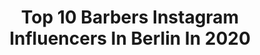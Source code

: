---
title: Top 10 Barbers Instagram Influencers In Berlin In 2020
description: >-
  Find top barbers Instagram influencers in Berlin in 2020. Most popular hashtags: #berlin #barber #frankfurt #hamburg.
platform: Instagram
profiles:
  - username: "mr.another_one"
    fullname: >-
      Patrick
    location: "Germany"
    followers: 26940
    engagement: 398
    commentsToLikes: 0.294201
    avatar: "https://scontent-amt2-1.cdninstagram.com/v/t51.2885-19/s320x320/65913340_2899436073463282_7903922778892402688_n.jpg?_nc_ht=scontent-amt2-1.cdninstagram.com&_nc_ohc=imiknbAfOmwAX8-Aqw9&oh=ad8a8b5e021c18d113216f2c05f4e27d&oe=5EBA89B9"
    verified: false
    hashtags: "#fashionblogger, #hamburg, #puma, #mysecretmoment"
  - username: "elpatron"
    fullname: >-
      🄴🄻 🄿🄰🅃🅁🄾🄽 ♕
    location: "Germany"
    followers: 3275
    engagement: 1717
    commentsToLikes: 0.172811
    avatar: "https://scontent-lga3-1.cdninstagram.com/v/t51.2885-19/s320x320/91185657_2844853332278279_2791637981151100928_n.jpg?_nc_ht=scontent-lga3-1.cdninstagram.com&_nc_ohc=JoXUoKrH8iwAX_BTddx&oh=da49fba083571bf55e48c3255c7745e5&oe=5EB98252"
    verified: false
    hashtags: "#lamborghini, #frankfurt, #bonezmc, #cheese"
  - username: "freshprince.thebarber"
    fullname: >-
      👑 𝐅𝐑𝐄𝐒𝐇 𝐏𝐑𝐈𝐍𝐂𝐄 𝐓𝐇𝐄 𝐁𝐀𝐑𝐁𝐄𝐑💈
    location: "Germany"
    followers: 16531
    engagement: 356
    commentsToLikes: 0.018294
    avatar: "https://scontent-amt2-1.cdninstagram.com/v/t51.2885-19/s320x320/54217472_2215981238664460_4090150811143766016_n.jpg?_nc_ht=scontent-amt2-1.cdninstagram.com&_nc_ohc=39qnr_BDSYUAX9iO2Bl&oh=a3d9351c3e338994b2c82a35a1a23123&oe=5EB761BF"
    verified: false
    hashtags: "#beardedmen, #barbershop, #beardcrew, #uefachampionsleague"
  - username: "patrickdossantosaveiro"
    fullname: >-
      PATRICK
    location: "Germany"
    followers: 222981
    engagement: 133
    commentsToLikes: 0.115206
    avatar: "https://scontent-lhr8-1.cdninstagram.com/v/t51.2885-19/s320x320/85174101_642670286536163_1903332954998833152_n.jpg?_nc_ht=scontent-lhr8-1.cdninstagram.com&_nc_ohc=Zlc5K41_Jm4AX_PkXQj&oh=69211262bff23c8be4bdaa09136db334&oe=5EBCE499"
    verified: false
    hashtags: "#suitcase, #munich, #streetstyle, #barber"
  - username: "arwinsaeedi"
    fullname: >-
      Mishima
    location: "Germany"
    followers: 3227
    engagement: 2051
    commentsToLikes: 0.024724
    avatar: "https://scontent-bos3-1.cdninstagram.com/v/t51.2885-19/s320x320/65132630_700182743739209_3809066092341493760_n.jpg?_nc_ht=scontent-bos3-1.cdninstagram.com&_nc_ohc=WUNKKKHwSWUAX_ILqbx&oh=de91897f4edcfe4d37db751200ecc835&oe=5EB06B9C"
    verified: false
    hashtags: "#closed, #irani, #whoknows, #bighair"
  - username: "patrick_beinlich"
    fullname: >-
      ᴾᴬᵀᴿᴵᶜᴷ ᴮᴱᴵᴺᴸᴵᶜᴴ †
    location: "Germany"
    followers: 85874
    engagement: 361
    commentsToLikes: 0.020287
    avatar: "https://scontent-lhr8-1.cdninstagram.com/v/t51.2885-19/s320x320/89392618_2492568297649283_1950802342303498240_n.jpg?_nc_ht=scontent-lhr8-1.cdninstagram.com&_nc_ohc=-UJteNqmf8oAX_eA1nk&oh=70afe78f2fe5387df4223b0249c4c25c&oe=5EB95294"
    verified: true
    hashtags: "#love, #video, #girlfriend, #kemejapria"
  - username: "owomuck"
    fullname: >-
      Patrick Owomoyela
    location: "Germany"
    followers: 65851
    engagement: 284
    commentsToLikes: 0.004626
    avatar: "https://scontent-bos3-1.cdninstagram.com/v/t51.2885-19/s150x150/11256985_704024189733056_1569664820_a.jpg?_nc_ht=scontent-bos3-1.cdninstagram.com&_nc_ohc=GODYZXT2NQ8AX9T6EKS&oh=c5942cf5dc29c17255af6d7984e8979f&oe=5EB8785A"
    verified: true
    hashtags: "#chill, #4blocks, #solution, #fearofgreta"
  - username: "nurii_b"
    fullname: >-
      𝖓𝖚𝖗𝖎•𝕭
    location: "Germany"
    followers: 42704
    engagement: 563
    commentsToLikes: 0.014898
    avatar: "https://scontent-ams4-1.cdninstagram.com/v/t51.2885-19/s320x320/88198404_131798208217544_985841341147643904_n.jpg?_nc_ht=scontent-ams4-1.cdninstagram.com&_nc_ohc=jK_SRgBRm3gAX84U6__&oh=f10f7a3dc349dd849fa5b3f9a83f98c6&oe=5EB1112B"
    verified: false
    hashtags: "#corona, #hairstylist, #tanzen, #stuttgart"
  - username: "christophoberheide"
    fullname: >-
      Christoph Oberheide
    location: "Germany"
    followers: 157631
    engagement: 781
    commentsToLikes: 0.019123
    avatar: "https://scontent-lhr8-1.cdninstagram.com/v/t51.2885-19/s320x320/60724649_1420411488101614_5857907823454715904_n.jpg?_nc_ht=scontent-lhr8-1.cdninstagram.com&_nc_ohc=dZQTDKEHmLQAX81MFjT&oh=52ca987f3b69f75f5af056caa22ed015&oe=5EBC9E27"
    verified: true
    hashtags: "#race, #mensfashion, #bigstep, #tophaird"
  - username: "face.drawn"
    fullname: >-
      Zakaria✏️
    location: "Germany"
    followers: 7442
    engagement: 663
    commentsToLikes: 0.026019
    avatar: "https://scontent-ams4-1.cdninstagram.com/v/t51.2885-19/s320x320/91256286_2551958138396554_8935802939637760000_n.jpg?_nc_ht=scontent-ams4-1.cdninstagram.com&_nc_ohc=HvsdV2b7eosAX9FRShV&oh=5787658547fd4b262db2ee1f2542942f&oe=5EB8733E"
    verified: false
    hashtags: "#jibrailundiblis, #trippie, #seitenaufnull, #payman"
---